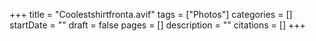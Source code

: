 +++
title = "Coolestshirtfronta.avif"
tags = ["Photos"]
categories = []
startDate = ""
draft = false
pages = []
description = ""
citations = []
+++
